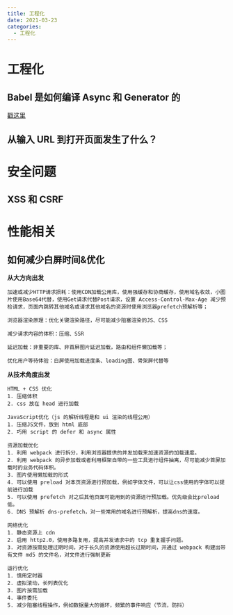 ```yaml
---
title: 工程化
date: 2021-03-23
categories:
  - 工程化
---
```


# 工程化

## Babel 是如何编译 Async 和 Generator 的

[戳这里](https://libin1991.github.io/2020/02/26/Babel%E6%98%AF%E5%A6%82%E4%BD%95%E7%BC%96%E8%AF%91Async%E5%92%8CGenerator%E7%9A%84/)

## 从输入 URL 到打开页面发生了什么？

# 安全问题

## XSS 和 CSRF

# 性能相关

## 如何减少白屏时间&优化

**从大方向出发**

```
加速或减少HTTP请求损耗：使用CDN加载公用库，使用强缓存和协商缓存，使用域名收敛，小图片使用Base64代替，使用Get请求代替Post请求，设置 Access-Control-Max-Age 减少预检请求，页面内跳转其他域名或请求其他域名的资源时使用浏览器prefetch预解析等；

浏览器渲染原理：优化关键渲染路径，尽可能减少阻塞渲染的JS、CSS

减少请求内容的体积：压缩、SSR

延迟加载：非重要的库、非首屏图片延迟加载，路由和组件懒加载等；

优化用户等待体验：白屏使用加载进度条、loading图、骨架屏代替等
```

**从技术角度出发**

```
HTML + CSS 优化
1. 压缩体积
2. css 放在 head 进行加载

JavaScript优化（js 的解析线程是和 ui 渲染的线程公用）
1. 压缩JS文件，放到 html 底部
2. 巧用 script 的 defer 和 async 属性

资源加载优化
1. 利用 webpack 进行拆分，利用浏览器提供的并发加载来加速资源的加载速度。
2. 利用 webpack 的异步加载或者利用框架自带的一些工具进行组件抽离，尽可能减少首屏加载时的业务代码体积。
3. 图片使用懒加载的形式
4. 可以使用 preload 对本页资源进行预加载，例如字体文件，可以让css使用的字体可以提前进行加载
5. 可以使用 prefetch 对之后其他页面可能用到的资源进行预加载。优先级会比preload低。
6. DNS 预解析 dns-prefetch，对一些常用的域名进行预解析，提高dns的速度。

网络优化
1. 静态资源上 cdn
2. 启用 http2.0，使用多路复用，提高并发请求中的 tcp 重复握手问题。
3. 对资源按需处理过期时间，对于长久的资源使用超长过期时间，并通过 webpack 构建出带有文件 md5 的文件名，对文件进行强制更新

运行优化
1. 慎用定时器
2. 虚拟滚动，长列表优化
3. 图片按需加载
4. 事件委托
5. 减少阻塞线程操作，例如数据量大的循环，频繁的事件响应（节流，防抖）
```

